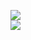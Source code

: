 [![](https://img.shields.io/badge/Made%20With-Github%20Spray-lightgrey.svg?style=for-the-badge&logo=github)](https://github.com/Annihil/github-spray#25037)  
[![](https://i.imgur.com/2DrTn0Z.gif)](https://github.com/Annihil/github-spray)